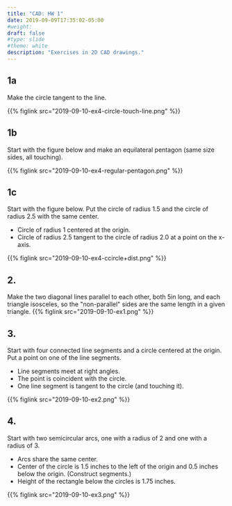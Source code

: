 ```yaml
---
title: "CAD: HW 1"
date: 2019-09-09T17:35:02-05:00
#weight: 
draft: false
#type: slide
#theme: white
description: "Exercises in 2D CAD drawings."
---
```


## 1a

Make the circle tangent to the line.

{{% figlink src="2019-09-10-ex4-circle-touch-line.png" %}}

## 1b

Start with the figure below and make an equilateral pentagon (same
size sides, all touching).

{{% figlink src="2019-09-10-ex4-regular-pentagon.png" %}}

## 1c

Start with the figure below. Put the circle of radius 1.5 and the
circle of radius 2.5 with the same center. 

* Circle of radius 1 centered at the origin. 
* Circle of radius 2.5 tangent to the circle of radius 2.0 at a point
on the x-axis.

{{% figlink src="2019-09-10-ex4-ccircle+dist.png" %}}


## 2. 

Make the two diagonal lines parallel to each
 other, both 5in long, and each triangle isosceles, so the
 "non-parallel" sides are the same length in a given triangle.
     {{% figlink src="2019-09-10-ex1.png" %}}

## 3.

Start with four connected line segments and a circle centered at
  the origin. Put a point on one of the line segments.
  
   * Line segments meet at right angles. 
   * The point is coincident with the circle. 
   * One line segment is tangent to the circle (and touching it).

  {{% figlink src="2019-09-10-ex2.png" %}}

## 4.

Start with two semicircular arcs, one with a radius of 2 and one
  with a radius of 3. 
  
  * Arcs share the same center.
  * Center of the circle is 1.5 inches to the left of the origin and
    0.5 inches below the origin. (Construct segments.)
  * Height of the rectangle below the circles is 1.75 inches.
  
  {{% figlink src="2019-09-10-ex3.png" %}}
